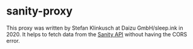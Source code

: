 # sanity-proxy

This proxy was written by Stefan Klinkusch at Daizu GmbH/sleep.ink in 2020. It
helps to fetch data from the [Sanity
API](https://8yon6w8q.api.sanity.io/v1/data/query/production) without having the
CORS error.
